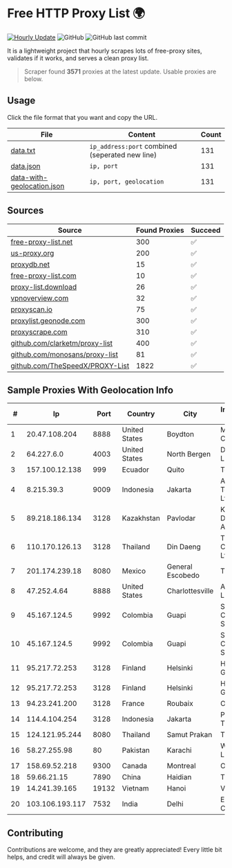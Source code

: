 
# Free HTTP Proxy List 🌍

[![Hourly Update](https://github.com/mertguvencli/http-proxy-list/actions/workflows/main.yml/badge.svg?branch=main)](https://github.com/mertguvencli/http-proxy-list/actions/workflows/main.yml)
![GitHub](https://img.shields.io/github/license/mertguvencli/http-proxy-list)
![GitHub last commit](https://img.shields.io/github/last-commit/mertguvencli/http-proxy-list)

It is a lightweight project that hourly scrapes lots of free-proxy sites, validates if it works, and serves a clean proxy list.


> Scraper found **3571** proxies at the latest update. Usable proxies are below.

## Usage

Click the file format that you want and copy the URL.


|File|Content|Count|
|----|-------|-----|
|[data.txt](https://raw.githubusercontent.com/mertguvencli/http-proxy-list/main/proxy-list/data.txt)|`ip_address:port` combined (seperated new line)|131|
|[data.json](https://raw.githubusercontent.com/mertguvencli/http-proxy-list/main/proxy-list/data.json)|`ip, port`|131|
|[data-with-geolocation.json](https://raw.githubusercontent.com/mertguvencli/http-proxy-list/main/proxy-list/data-with-geolocation.json)|`ip, port, geolocation`|131|

## Sources

|Source|Found Proxies|Succeed|
|------|-------------|-------|
|[free-proxy-list.net](https://free-proxy-list.net)|300|✅|
|[us-proxy.org](https://www.us-proxy.org)|200|✅|
|[proxydb.net](http://proxydb.net)|15|✅|
|[free-proxy-list.com](https://free-proxy-list.com/?page=&port=&type%5B%5D=http&type%5B%5D=https&up_time=0&search=Search)|10|✅|
|[proxy-list.download](https://www.proxy-list.download/HTTP)|26|✅|
|[vpnoverview.com](https://vpnoverview.com/privacy/anonymous-browsing/free-proxy-servers)|32|✅|
|[proxyscan.io](https://www.proxyscan.io)|75|✅|
|[proxylist.geonode.com](https://proxylist.geonode.com/api/proxy-list?limit=300&page=1&sort_by=lastChecked&sort_type=desc&protocols=http,https)|300|✅|
|[proxyscrape.com](https://api.proxyscrape.com/v2/?request=displayproxies&protocol=http&timeout=10000&country=all&ssl=all&anonymity=all)|310|✅|
|[github.com/clarketm/proxy-list](https://raw.githubusercontent.com/clarketm/proxy-list/master/proxy-list-raw.txt)|400|✅|
|[github.com/monosans/proxy-list](https://raw.githubusercontent.com/monosans/proxy-list/main/proxies/http.txt)|81|✅|
|[github.com/TheSpeedX/PROXY-List](https://raw.githubusercontent.com/TheSpeedX/PROXY-List/master/http.txt)|1822|✅|


## Sample Proxies With Geolocation Info

|#|Ip|Port|Country|City|Internet Service Provider|
|-|--|----|-------|----|-------------------------|
|1|20.47.108.204|8888|United States|Boydton|Microsoft Corporation|
|2|64.227.6.0|4003|United States|North Bergen|DigitalOcean, LLC|
|3|157.100.12.138|999|Ecuador|Quito|Telconet S.A|
|4|8.215.39.3|9009|Indonesia|Jakarta|Alibaba (US) Technology Co., Ltd.|
|5|89.218.186.134|3128|Kazakhstan|Pavlodar|Kazakhtelecom Data Network Administration|
|6|110.170.126.13|3128|Thailand|Din Daeng|True Internet Corporation CO. Ltd.|
|7|201.174.239.18|8080|Mexico|General Escobedo|Transtelco Inc|
|8|47.252.4.64|8888|United States|Charlottesville|Alibaba.com LLC|
|9|45.167.124.5|9992|Colombia|Guapi|Sepcom Comunicaciones SAS|
|10|45.167.124.5|9992|Colombia|Guapi|Sepcom Comunicaciones SAS|
|11|95.217.72.253|3128|Finland|Helsinki|Hetzner Online GmbH|
|12|95.217.72.253|3128|Finland|Helsinki|Hetzner Online GmbH|
|13|94.23.241.200|3128|France|Roubaix|OVH SAS|
|14|114.4.104.254|3128|Indonesia|Jakarta|PT. INDOSAT Tbk|
|15|124.121.95.244|8080|Thailand|Samut Prakan|TRUEBB|
|16|58.27.255.98|80|Pakistan|Karachi|Wateen Telecom Limited|
|17|158.69.52.218|9300|Canada|Montreal|OVH SAS|
|18|59.66.21.15|7890|China|Haidian|TSINGHUA|
|19|14.241.39.165|19132|Vietnam|Hanoi|VNPT|
|20|103.106.193.117|7532|India|Delhi|Elyzium Consulting|



## Contributing

Contributions are welcome, and they are greatly appreciated! Every
little bit helps, and credit will always be given.

